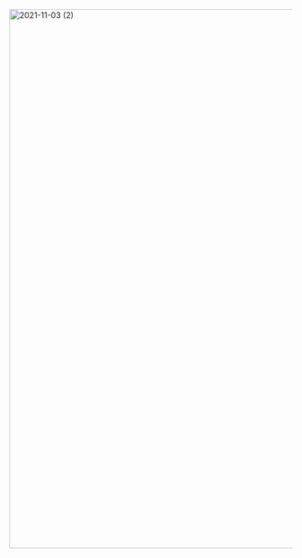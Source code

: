 <img width="960" alt="2021-11-03 (2)" src="https://user-images.githubusercontent.com/91834191/140075601-b6189261-153a-4e2b-8e00-ded303868afe.png">

